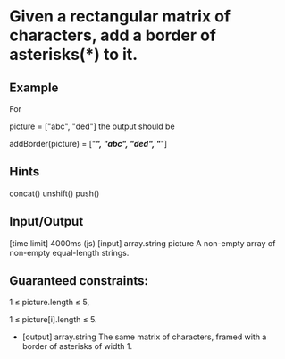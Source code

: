 # Given a rectangular matrix of characters, add a border of asterisks(*) to it.

## Example

For

picture = ["abc",
       "ded"]
the output should be

addBorder(picture) = ["*****",
                  "*abc*",
                  "*ded*",
                  "*****"]

## Hints

concat()
unshift()
push()

## Input/Output

[time limit] 4000ms (js)
[input] array.string picture
A non-empty array of non-empty equal-length strings.

## Guaranteed constraints:

1 ≤ picture.length ≤ 5,

1 ≤ picture[i].length ≤ 5.

* [output] array.string
The same matrix of characters, framed with a border of asterisks of width 1.
